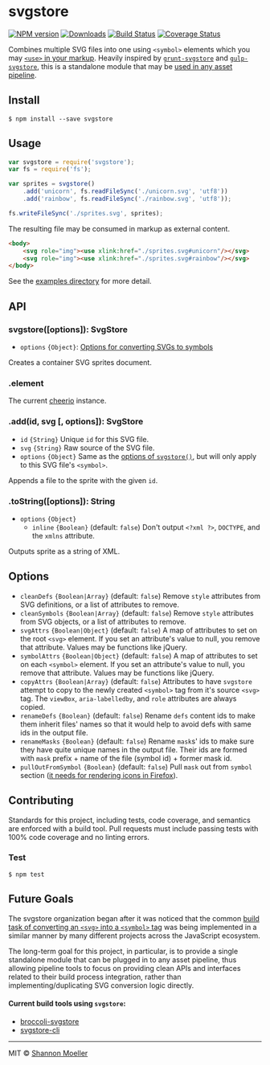 # svgstore

[![NPM version][npm-img]][npm-url] [![Downloads][downloads-img]][npm-url] [![Build Status][travis-img]][travis-url] [![Coverage Status][coveralls-img]][coveralls-url]

Combines multiple SVG files into one using `<symbol>` elements which you may [`<use>` in your markup](https://css-tricks.com/svg-sprites-use-better-icon-fonts/). Heavily inspired by [`grunt-svgstore`](https://github.com/FWeinb/grunt-svgstore) and [`gulp-svgstore`](https://github.com/w0rm/gulp-svgstore), this is a standalone module that may be [used in any asset pipeline](#future-goals).

## Install

    $ npm install --save svgstore

## Usage

```js
var svgstore = require('svgstore');
var fs = require('fs');

var sprites = svgstore()
    .add('unicorn', fs.readFileSync('./unicorn.svg', 'utf8'))
    .add('rainbow', fs.readFileSync('./rainbow.svg', 'utf8'));

fs.writeFileSync('./sprites.svg', sprites);
```

The resulting file may be consumed in markup as external content.

```html
<body>
    <svg role="img"><use xlink:href="./sprites.svg#unicorn"/></svg>
    <svg role="img"><use xlink:href="./sprites.svg#rainbow"/></svg>
</body>
```

See the [examples directory](https://github.com/shannonmoeller/svgstore/tree/master/docs/examples) for more detail.

## API

### svgstore([options]): SvgStore

- `options` `{Object}`: [Options for converting SVGs to symbols](#svgstore-options)

Creates a container SVG sprites document.

### .element

The current [cheerio](https://github.com/cheeriojs/cheerio) instance.

### .add(id, svg [, options]): SvgStore

- `id` `{String}` Unique `id` for this SVG file.
- `svg` `{String}` Raw source of the SVG file.
- `options` `{Object}` Same as the [options of `svgstore()`](#svgstore-options), but will only apply to this SVG file's `<symbol>`.

Appends a file to the sprite with the given `id`.

### .toString([options]): String

- `options` `{Object}`
  - `inline` `{Boolean}` (default: `false`) Don't output `<?xml ?>`, `DOCTYPE`, and the `xmlns` attribute.

Outputs sprite as a string of XML.

## <a name="svgstore-options"></a>Options

- `cleanDefs` `{Boolean|Array}` (default: `false`) Remove `style` attributes from SVG definitions, or a list of attributes to remove.
- `cleanSymbols` `{Boolean|Array}` (default: `false`) Remove `style` attributes from SVG objects, or a list of attributes to remove.
- `svgAttrs` `{Boolean|Object}` (default: `false`) A map of attributes to set on the root `<svg>` element. If you set an attribute's value to null, you remove that attribute. Values may be functions like jQuery.
- `symbolAttrs` `{Boolean|Object}` (default: `false`) A map of attributes to set on each `<symbol>` element. If you set an attribute's value to null, you remove that attribute. Values may be functions like jQuery.
- `copyAttrs` `{Boolean|Array}` (default: `false`) Attributes to have `svgstore` attempt to copy to the newly created `<symbol>` tag from it's source `<svg>` tag. The `viewBox`, `aria-labelledby`, and `role` attributes are always copied.
- `renameDefs` `{Boolean}` (default: `false`) Rename `defs` content ids to make them inherit files' names so that it would help to avoid defs with same ids in the output file.
- `renameMasks` `{Boolean}` (default: `false`) Rename `mask`s' ids to make sure they have quite unique names in the output file. Their ids are formed with `mask` prefix + name of the file (symbol id) + former mask id.
- `pullOutFromSymbol` `{Boolean}` (default: `false`) Pull `mask` out from `symbol` section ([it needs for rendering icons in Firefox](https://stackoverflow.com/questions/29480607/clip-path-not-working-in-svg-sprite)).

## Contributing

Standards for this project, including tests, code coverage, and semantics are enforced with a build tool. Pull requests must include passing tests with 100% code coverage and no linting errors.

### Test

    $ npm test

## Future Goals

The svgstore organization began after it was noticed that the common [build task of converting an `<svg>` into a `<symbol>` tag](https://css-tricks.com/svg-symbol-good-choice-icons/) was being implemented in a similar manner by many different projects across the JavaScript ecosystem.

The long-term goal for this project, in particular, is to provide a single standalone module that can be plugged in to any asset pipeline, thus allowing pipeline tools to focus on providing clean APIs and interfaces related to their build process integration, rather than implementing/duplicating SVG conversion logic directly.

#### Current build tools using `svgstore`:

* [broccoli-svgstore][broccoli-svgstore]
* [svgstore-cli][svgstore-cli]

----

MIT © [Shannon Moeller](http://shannonmoeller.com)

[coveralls-img]: http://img.shields.io/coveralls/svgstore/svgstore/master.svg?style=flat-square
[coveralls-url]: https://coveralls.io/r/svgstore/svgstore
[downloads-img]: http://img.shields.io/npm/dm/svgstore.svg?style=flat-square
[npm-img]:       http://img.shields.io/npm/v/svgstore.svg?style=flat-square
[npm-url]:       https://npmjs.org/package/svgstore
[travis-img]:    http://img.shields.io/travis/svgstore/svgstore.svg?style=flat-square
[travis-url]:    https://travis-ci.org/svgstore/svgstore
[broccoli-svgstore]: https://github.com/svgstore/broccoli-svgstore
[svgstore-cli]: https://github.com/svgstore/svgstore-cli
